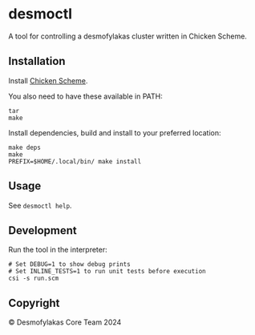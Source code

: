 # desmoctl

A tool for controlling a desmofylakas cluster written in Chicken Scheme.

## Installation

Install [Chicken Scheme](https://wiki.call-cc.org/platforms).

You also need to have these available in PATH:

    tar
    make

Install dependencies, build and install to your preferred location:

    make deps
    make
    PREFIX=$HOME/.local/bin/ make install

## Usage

See `desmoctl help`.

## Development

Run the tool in the interpreter:

    # Set DEBUG=1 to show debug prints
    # Set INLINE_TESTS=1 to run unit tests before execution
    csi -s run.scm

## Copyright

© Desmofylakas Core Team 2024
